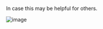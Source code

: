 In case this may be helpful for others.

![image](https://user-images.githubusercontent.com/35302283/208309511-77e07dca-b984-4c18-bae2-ba421c4792a7.png)
